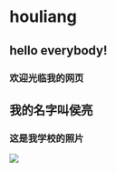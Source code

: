 # houliang
## hello everybody!
### 欢迎光临我的网页
## 我的名字叫侯亮
### 这是我学校的照片
![](https://www.google.com/url?sa=i&url=https%3A%2F%2Fgaokao.eol.cn%2Fzhe_jiang%2Fdongtai%2F201710%2Ft20171023_1561287.shtml&psig=AOvVaw1mngRCKXQdizzq9RZc8fkG&ust=1696334947184000&source=images&cd=vfe&opi=89978449&ved=0CBEQjRxqFwoTCID5l6Sq14EDFQAAAAAdAAAAABAT)
